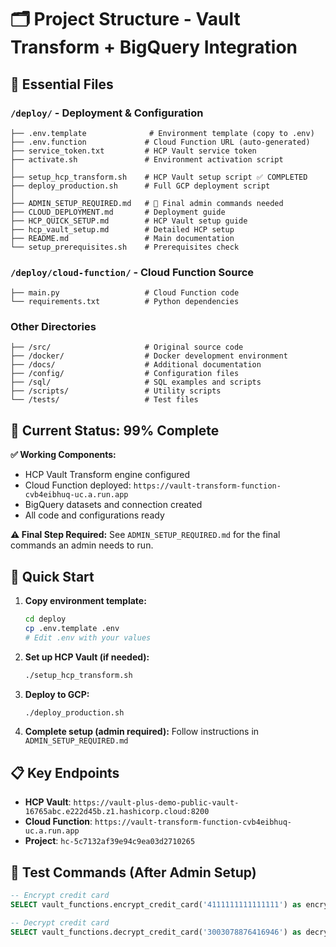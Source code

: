 # 🗂️ Project Structure - Vault Transform + BigQuery Integration

## 📁 Essential Files

### `/deploy/` - Deployment & Configuration
```
├── .env.template              # Environment template (copy to .env)
├── .env.function             # Cloud Function URL (auto-generated)
├── service_token.txt         # HCP Vault service token
├── activate.sh               # Environment activation script
│
├── setup_hcp_transform.sh    # HCP Vault setup script ✅ COMPLETED
├── deploy_production.sh      # Full GCP deployment script
│
├── ADMIN_SETUP_REQUIRED.md   # 🎯 Final admin commands needed
├── CLOUD_DEPLOYMENT.md       # Deployment guide
├── HCP_QUICK_SETUP.md        # HCP Vault setup guide
├── hcp_vault_setup.md        # Detailed HCP setup
├── README.md                 # Main documentation
└── setup_prerequisites.sh    # Prerequisites check
```

### `/deploy/cloud-function/` - Cloud Function Source
```
├── main.py                   # Cloud Function code
└── requirements.txt          # Python dependencies
```

### Other Directories
```
├── /src/                     # Original source code
├── /docker/                  # Docker development environment  
├── /docs/                    # Additional documentation
├── /config/                  # Configuration files
├── /sql/                     # SQL examples and scripts
├── /scripts/                 # Utility scripts
└── /tests/                   # Test files
```

## 🎯 Current Status: 99% Complete

**✅ Working Components:**
- HCP Vault Transform engine configured
- Cloud Function deployed: `https://vault-transform-function-cvb4eibhuq-uc.a.run.app`
- BigQuery datasets and connection created
- All code and configurations ready

**⚠️ Final Step Required:**
See `ADMIN_SETUP_REQUIRED.md` for the final commands an admin needs to run.

## 🚀 Quick Start

1. **Copy environment template:**
   ```bash
   cd deploy
   cp .env.template .env
   # Edit .env with your values
   ```

2. **Set up HCP Vault (if needed):**
   ```bash
   ./setup_hcp_transform.sh
   ```

3. **Deploy to GCP:**
   ```bash
   ./deploy_production.sh
   ```

4. **Complete setup (admin required):**
   Follow instructions in `ADMIN_SETUP_REQUIRED.md`

## 📋 Key Endpoints

- **HCP Vault**: `https://vault-plus-demo-public-vault-16765abc.e222d45b.z1.hashicorp.cloud:8200`
- **Cloud Function**: `https://vault-transform-function-cvb4eibhuq-uc.a.run.app`
- **Project**: `hc-5c7132af39e94c9ea03d2710265`

## 🧪 Test Commands (After Admin Setup)

```sql
-- Encrypt credit card
SELECT vault_functions.encrypt_credit_card('4111111111111111') as encrypted;

-- Decrypt credit card  
SELECT vault_functions.decrypt_credit_card('3003078876416946') as decrypted;
```
